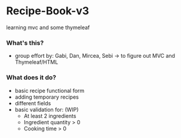 # Recipe-Book-v3
learning mvc and some thymeleaf
### What's this?
- group effort by: Gabi, Dan, Mircea, Sebi -> to figure out MVC and Thymeleaf/HTML

### What does it do?
- basic recipe functional form
- adding temporary recipes
- different fields
- basic validation for: (WIP)
  - At least 2 ingredients
  - Ingredient quantity > 0
  - Cooking time > 0

